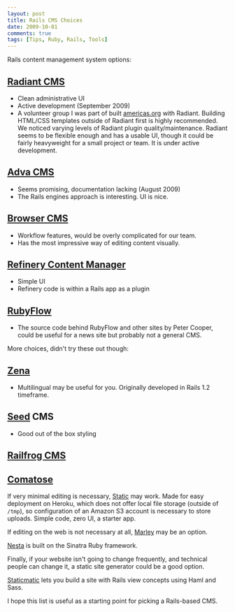 ```yaml
---
layout: post
title: Rails CMS Choices
date: 2009-10-01
comments: true
tags: [Tips, Ruby, Rails, Tools]
---
```


Rails content management system options:

## [Radiant CMS](http://radiantcms.org/)
- Clean administrative UI
- Active development (September 2009)
- A volunteer group I was part of built [americas.org](http://americas.org) with Radiant. Building HTML/CSS templates outside of Radiant first is highly recommended. We noticed varying levels of Radiant plugin quality/maintenance. Radiant seems to be flexible enough and has a usable UI, though it could be fairly heavyweight for a small project or team. It is under active development.

## [Adva CMS](http://adva-cms.org/)
- Seems promising, documentation lacking (August 2009)
- The Rails engines approach is interesting. UI is nice.

## [Browser CMS](http://www.browsercms.com/)
- Workflow features, would be overly complicated for our team.
- Has the most impressive way of editing content visually.

## [Refinery Content Manager](http://refinerycms.com/)
- Simple UI
- Refinery code is within a Rails app as a plugin

## [RubyFlow](http://github.com/Sutto/rubyflow)
- The source code behind RubyFlow and other sites by Peter Cooper, could be useful for a news site but probably not a general CMS.

More choices, didn't try these out though:

## [Zena](http://zenadmin.org/)
- Multilingual may be useful for you. Originally developed in Rails 1.2 timeframe.

## [Seed](http://github.com/desaperados/seed) CMS
- Good out of the box styling

## [Railfrog CMS](http://www.railfrog.com/)
## [Comatose](http://comatose.rubyforge.org/)
If very minimal editing is necessary, [Static](http://github.com/trevorturk/static) may work. Made for easy deployment on Heroku, which does not offer local file storage (outside of `/tmp`), so configuration of an Amazon S3 account is necessary to store uploads. Simple code, zero UI, a starter app.

If editing on the web is not necessary at all, [Marley](http://github.com/karmi/marley) may be an option.

[Nesta](http://effectif.com/nesta) is built on the Sinatra Ruby framework.

Finally, if your website isn't going to change frequently, and technical people can change it, a static site generator could be a good option. 

[Staticmatic](http://staticmatic.rubyforge.org/) lets you build a site with Rails view concepts using Haml and Sass.

I hope this list is useful as a starting point for picking a Rails-based CMS.

